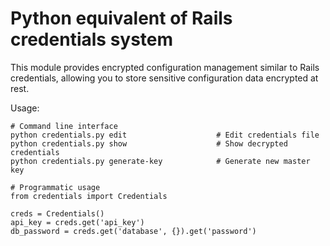 # Python equivalent of Rails credentials system

This module provides encrypted configuration management similar to Rails credentials,
allowing you to store sensitive configuration data encrypted at rest.

Usage:

    # Command line interface
    python credentials.py edit                    # Edit credentials file
    python credentials.py show                    # Show decrypted credentials
    python credentials.py generate-key            # Generate new master key

    # Programmatic usage
    from credentials import Credentials

    creds = Credentials()
    api_key = creds.get('api_key')
    db_password = creds.get('database', {}).get('password')
